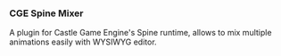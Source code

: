 ### CGE Spine Mixer
A plugin for Castle Game Engine's Spine runtime, allows to mix multiple animations easily with WYSIWYG editor.